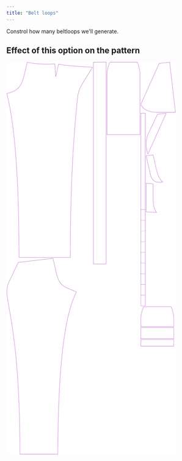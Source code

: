 ```yaml
---
title: "Belt loops"
---
```


Constrol how many beltloops we'll generate.

## Effect of this option on the pattern

![This image shows the effect of this option by superimposing several variants that have a different value for this option](charlie_beltloops_sample.svg "Effect of this option on the pattern")
